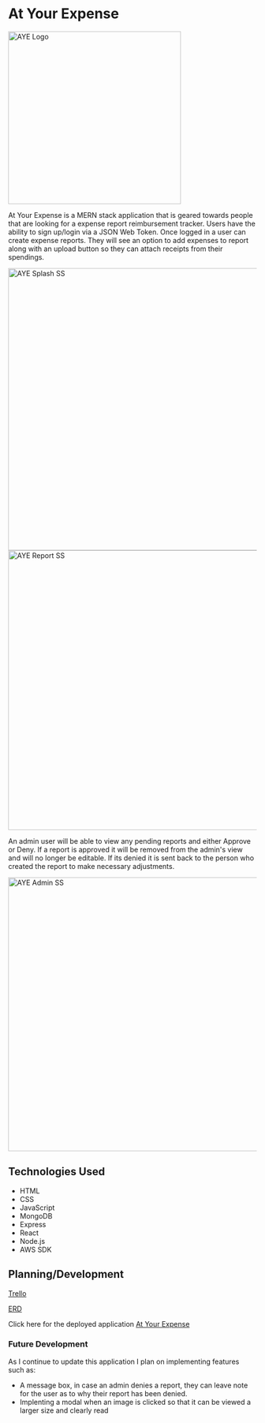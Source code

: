   
# At Your Expense

<img width="350" alt="AYE Logo" src="https://github.com/tlmcbee/at-your-expense/assets/148281608/aed074f8-0f6f-4e7f-ae14-3bfd323f499a">

At Your Expense is a MERN stack application that is geared towards people that are looking for a expense report reimbursement tracker. Users have the ability to sign up/login via a JSON Web Token. Once logged in a user can create expense reports. They will see an option to add expenses to report along with an upload button so they can attach receipts from their spendings. 

<img width="572" alt="AYE Splash SS" src="https://github.com/tlmcbee/at-your-expense/assets/148281608/29a9bc0b-49a8-4566-9c01-c7e16444cb43">

<img width="567" alt="AYE Report SS" src="https://github.com/tlmcbee/at-your-expense/assets/148281608/1dba5934-7ada-4092-be4a-f8a29f4d1516">

An admin user will be able to view any pending reports and either Approve or Deny. If a report is approved it will be removed from the admin's view and will no longer be editable. If its denied it is sent back to the person who created the report to make necessary adjustments.

<img width="555" alt="AYE Admin SS" src="https://github.com/tlmcbee/at-your-expense/assets/148281608/e1ef5148-d393-4c6e-9370-e773cd4ae3ed">

## Technologies Used

- HTML
- CSS
- JavaScript
- MongoDB
- Express
- React
- Node.js
- AWS SDK

## Planning/Development

[Trello](https://trello.com/b/8B00RTtj/at-your-expense)

[ERD](https://lucid.app/lucidchart/fcfb9756-17bf-4e0c-87e2-c2adc81fe136/edit?invitationId=inv_b8d6ad36-83d6-4b0a-9ccc-b29bbe9c5f38&page=0_0#)

Click here for the deployed application
[At Your Expense](https://at-your-expnese-eb5fd11f15a8.herokuapp.com/)

### Future Development
As I continue to update this application I plan on implementing features such as:
- A message box, in case an admin denies a report, they can leave note for the user as to why their report has been denied.
- Implenting a modal when an image is clicked so that it can be viewed a larger size and clearly read

